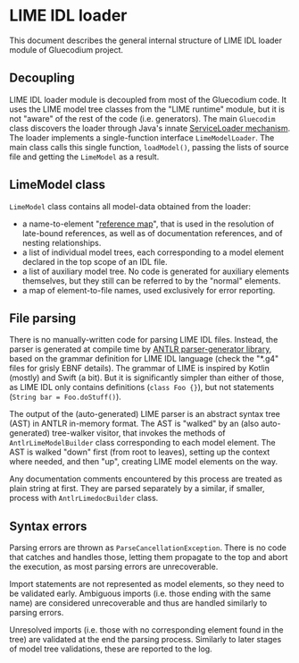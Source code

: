 LIME IDL loader
===============

This document describes the general internal structure of LIME IDL loader module of Gluecodium project.

Decoupling
----------
LIME IDL loader module is decoupled from most of the Gluecodium code. It uses the LIME model tree classes from the "LIME
runtime" module, but it is not "aware" of the rest of the code (i.e. generators). The main `Gluecodim` class discovers
the loader through Java's innate
[ServiceLoader mechanism](https://docs.oracle.com/javase/8/docs/api/java/util/ServiceLoader.html). The loader implements
a single-function interface `LimeModelLoader`. The main class calls this single function, `loadModel()`, passing the
lists of source file and getting the `LimeModel` as a result.

LimeModel class
---------------

`LimeModel` class contains all model-data obtained from the loader:
* a name-to-element "[reference map](reference_resolution.md)", that is used in the resolution of late-bound references,
as well as of documentation references, and of nesting relationships.
* a list of individual model trees, each corresponding to a model element declared in the top scope of an IDL file.
* a list of auxiliary model tree. No code is generated for auxiliary elements themselves, but they still can be referred
to by the "normal" elements.
* a map of element-to-file names, used exclusively for error reporting.

File parsing
------------

There is no manually-written code for parsing LIME IDL files. Instead, the parser is generated at compile time by [ANTLR
parser-generator library](https://www.antlr.org/about.html), based on the grammar definition for LIME IDL language
(check the "*.g4" files for grisly EBNF details). The grammar of LIME is inspired by Kotlin (mostly) and Swift (a bit).
But it is significantly simpler than either of those, as LIME IDL only contains definitions (`class Foo {}`), but not
statements (`String bar = Foo.doStuff()`).

The output of the (auto-generated) LIME parser is an abstract syntax tree (AST) in ANTLR in-memory format. The AST is
"walked" by an (also auto-generated) tree-walker visitor, that invokes the methods of `AntlrLimeModelBuilder` class
corresponding to each model element. The AST is walked "down" first (from root to leaves), setting up the context where
needed, and then "up", creating LIME model elements on the way.

Any documentation comments encountered by this process are treated as plain string at first. They are parsed separately
by a similar, if smaller, process with `AntlrLimedocBuilder` class.

Syntax errors
-------------

Parsing errors are thrown as `ParseCancellationException`. There is no code that catches and handles those, letting them
propagate to the top and abort the execution, as most parsing errors are unrecoverable.

Import statements are not represented as model elements, so they need to be validated early. Ambiguous imports (i.e.
those ending with the same name) are considered unrecoverable and thus are handled similarly to parsing errors.

Unresolved imports (i.e. those with no corresponding element found in the tree) are validated at the end the parsing
process. Similarly to later stages of model tree validations, these are reported to the log.

